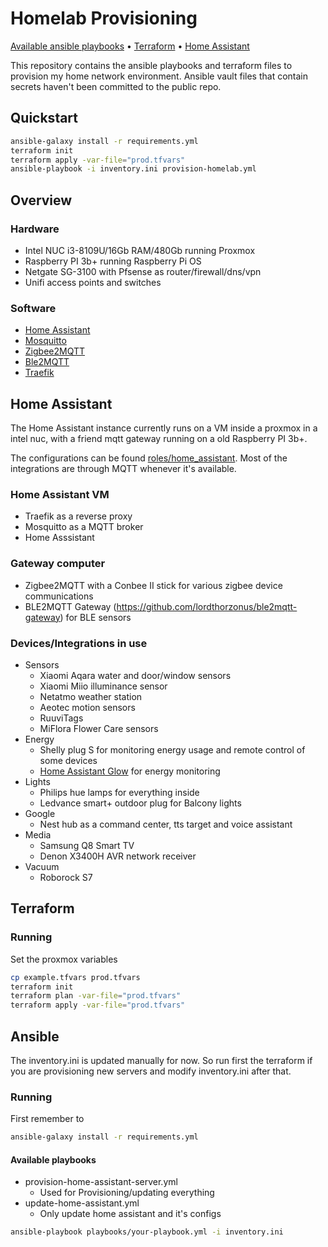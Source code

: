 # Homelab Provisioning
[Available ansible playbooks](#available-playbooks) • [Terraform](#terraform) • [Home Assistant](#home-assistant)

This repository contains the ansible playbooks and terraform files to provision my home network environment. Ansible vault files that contain secrets haven't been committed to the public repo.

## Quickstart

```bash
ansible-galaxy install -r requirements.yml
terraform init
terraform apply -var-file="prod.tfvars"
ansible-playbook -i inventory.ini provision-homelab.yml
```

## Overview

### Hardware
- Intel NUC i3-8109U/16Gb RAM/480Gb running Proxmox
- Raspberry PI 3b+ running Raspberry Pi OS
- Netgate SG-3100 with Pfsense as router/firewall/dns/vpn
- Unifi access points and switches

### Software
- [Home Assistant](./roles/home_assistant)
- [Mosquitto](./roles/mosquitto)
- [Zigbee2MQTT](./roles/zigbee2mqtt)
- [Ble2MQTT](./roles/ble2mqtt)
- [Traefik](./roles/traefik)

## Home Assistant
The Home Assistant instance currently runs on a VM inside a proxmox in a intel nuc, with a friend mqtt gateway running on a old Raspberry PI 3b+.

The configurations can be found [roles/home_assistant](./roles/home_assistant/files/home_assistant_config). Most of the integrations are through MQTT whenever it's available. 

### Home Assistant VM

* Traefik as a reverse proxy
* Mosquitto as a MQTT broker
* Home Asssistant

### Gateway computer
* Zigbee2MQTT with a Conbee II stick for various zigbee device communications
* BLE2MQTT Gateway (https://github.com/lordthorzonus/ble2mqtt-gateway) for BLE sensors

### Devices/Integrations in use

* Sensors
  * Xiaomi Aqara water and door/window sensors
  * Xiaomi Miio illuminance sensor
  * Netatmo weather station
  * Aeotec motion sensors
  * RuuviTags
  * MiFlora Flower Care sensors
* Energy
  * Shelly plug S for monitoring energy usage and remote control of some devices
  * [Home Assistant Glow](https://github.com/klaasnicolaas/home-assistant-glow) for energy monitoring
* Lights
  * Philips hue lamps for everything inside
  * Ledvance smart+ outdoor plug for Balcony lights
* Google
  * Nest hub as a command center, tts target and voice assistant
* Media
  * Samsung Q8 Smart TV
  * Denon X3400H AVR network receiver
* Vacuum
  * Roborock S7


## Terraform

### Running

Set the proxmox variables
```bash
cp example.tfvars prod.tfvars
terraform init
terraform plan -var-file="prod.tfvars"
terraform apply -var-file="prod.tfvars"
```

## Ansible

The inventory.ini is updated manually for now. So run first the terraform if you are provisioning new servers and modify inventory.ini after that. 

### Running

First remember to 

```bash
ansible-galaxy install -r requirements.yml
```

#### Available playbooks
- provision-home-assistant-server.yml
  - Used for Provisioning/updating everything
- update-home-assistant.yml
  - Only update home assistant and it's configs

```bash
ansible-playbook playbooks/your-playbook.yml -i inventory.ini
```
